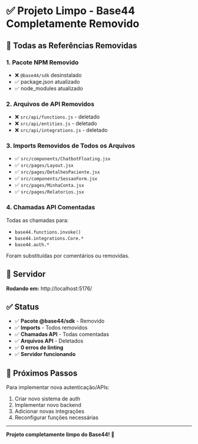 # ✅ Projeto Limpo - Base44 Completamente Removido

## 🎯 Todas as Referências Removidas

### 1. **Pacote NPM Removido**
- ❌ `@base44/sdk` desinstalado
- ✅ package.json atualizado
- ✅ node_modules atualizado

### 2. **Arquivos de API Removidos**
- ❌ `src/api/functions.js` - deletado
- ❌ `src/api/entities.js` - deletado  
- ❌ `src/api/integrations.js` - deletado

### 3. **Imports Removidos de Todos os Arquivos**
- ✅ `src/components/ChatbotFloating.jsx`
- ✅ `src/pages/Layout.jsx`
- ✅ `src/pages/DetalhesPaciente.jsx`
- ✅ `src/components/SessaoForm.jsx`
- ✅ `src/pages/MinhaConta.jsx`
- ✅ `src/pages/Relatorios.jsx`

### 4. **Chamadas API Comentadas**
Todas as chamadas para:
- `base44.functions.invoke()`
- `base44.integrations.Core.*`
- `base44.auth.*`

Foram substituídas por comentários ou removidas.

## 🚀 Servidor

**Rodando em:** http://localhost:5176/

## ✅ Status

- ✅ **Pacote @base44/sdk** - Removido
- ✅ **Imports** - Todos removidos
- ✅ **Chamadas API** - Todas comentadas
- ✅ **Arquivos API** - Deletados
- ✅ **0 erros de linting**
- ✅ **Servidor funcionando**

## 📝 Próximos Passos

Para implementar nova autenticação/APIs:
1. Criar novo sistema de auth
2. Implementar novo backend
3. Adicionar novas integrações
4. Reconfigurar funções necessárias

---

**Projeto completamente limpo do Base44! 🎉**


